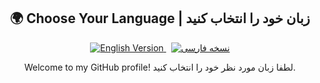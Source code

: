 <h2 align="center">🌍 Choose Your Language | زبان خود را انتخاب کنید</h2>

<p align="center">
  <a href="./README.en.md">
    <img src="https://img.shields.io/badge/English-blue?style=for-the-badge&logo=github" alt="English Version" />
  </a>
  &nbsp;
  <a href="./README.fa.md">
    <img src="https://img.shields.io/badge/ﯽﺳﺭﺎﻓ-green?style=for-the-badge&logo=github&label=" alt="نسخه فارسی" />
  </a>
</p>

<p align="center">Welcome to my GitHub profile! لطفا زبان مورد نظر خود را انتخاب کنید.</p>
